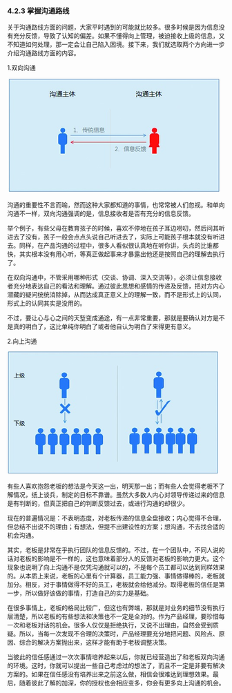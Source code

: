 ### 4.2.3 掌握沟通路线

关于沟通路线方面的问题，大家平时遇到的可能就比较多。很多时候是因为信息没有充分反馈，导致了认知的偏差。如果不懂得向上管理，被迫接收上级的信息，又不知道如何处理，那一定会让自己陷入困境。接下来，我们就选取两个方向进一步介绍沟通路线方面的内容。

1.双向沟通

![](images/image02073.jpeg)

沟通的重要性不言而喻，然而这种大家都知道的事情，也常常被人们忽视。和单向沟通不一样，双向沟通强调的是，信息接收者是否有充分的信息反馈。

举个例子，有些父母在教育孩子的时候，喜欢不停地在孩子耳边唠叨，然后问其听进去了没有，孩子一般会点点头说自己听进去了，实际上可能孩子根本就没有听进去。同样，在产品沟通的过程中，很多人看似很认真地在听你讲，头点的比谁都快，其实根本没有用心听，等真正做起事来才暴露出他还是按照自己的理解去执行了。

在双向沟通中，不管采用哪种形式（交谈、协调、深入交流等），必须让信息接收者充分地表达自己的看法和理解。通过彼此思想和感情的传递及反馈，把对方内心潜藏的疑问统统消除掉，从而达成真正意义上的理解一致，而不是形式上的认同，形式上的认同其实是没用的。

不过，要让心与心之间的天堑变成通途，有一点非常重要，那就是要确认对方是不是真的明白了，这比单纯你明白了或者他自认为明白了来得更有意义。

2.向上沟通

![](images/image02074.jpeg)

有些人喜欢抱怨老板的想法是今天这一出，明天那一出；而有些人会觉得老板不了解情况，纸上谈兵，制定的目标不靠谱。虽然大多数人内心对领导传递过来的信息是有判断的，但真正把自己的判断反馈过去，或进行沟通的却很少。

现在的普遍情况是：不表明态度，对老板传递的信息全盘接收；内心觉得不合理，但总结不出说不的理由；有想法，但提不出建设性的方案；想沟通，不去找合适的机会沟通。

其实，老板是非常在乎执行团队的信息反馈的。不过，在一个团队中，不同人说的话对老板的影响是不一样的，这也意味着部分人的反馈对老板的影响力更大。这个现象也说明了向上沟通不是仅凭沟通就可以的，不是每个员工都可以达到同样效果的。从本质上来说，老板的心里有个计算器，员工能力强、事情做得棒的，老板就加分。相反，对于事情做得不好的员工，老板就会给他减分。取得老板的信任是第一步，所以做好该做的事情，打造自己的实力是基础。

在很多事情上，老板的格局比较广，但这也有弊端，那就是对业务的细节没有执行层清楚，所以老板的有些想法和决策也不一定是全对的。作为产品经理，要珍惜每一次和老板对话的机会。很多人仅仅是拒绝执行，又说不出理由，自然会受到质疑。所以，当每一次发现不合理的决策时，产品经理要充分地把问题、风险点、原因、综合的解决方案抛出来，这样才能有助于老板调整决策。

当彼此的信任感通过一次次事情培养起来以后，你就已经营造出了和老板双向沟通的环境。这时，你就可以提出一些自己考虑过的想法了，而且不一定是非要有解决方案的。如果在信任感没有培养出来之前这么做，相信会很难达到理想效果。最后，随着彼此了解的加深，你的授权也会相应变多，你会有更多向上沟通的机会。
